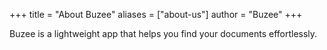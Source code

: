 +++
title = "About Buzee"
aliases = ["about-us"]
author = "Buzee"
+++

Buzee is a lightweight app that helps you find your documents effortlessly.